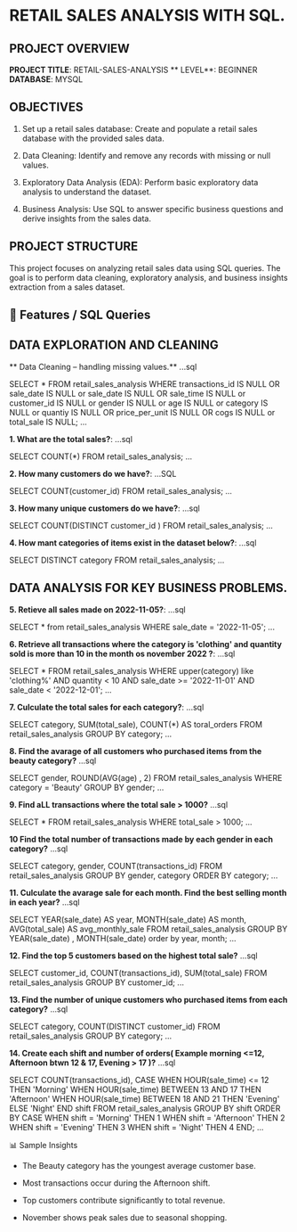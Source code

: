 # RETAIL SALES ANALYSIS WITH SQL.
## PROJECT OVERVIEW

**PROJECT TITLE**: RETAIL-SALES-ANALYSIS
** LEVEL**: BEGINNER
**DATABASE**: MYSQL

## OBJECTIVES

1. Set up a retail sales database: Create and populate a retail sales database with the provided sales data.

2. Data Cleaning: Identify and remove any records with missing or null values.

3. Exploratory Data Analysis (EDA): Perform basic exploratory data analysis to understand the dataset.

4. Business Analysis: Use SQL to answer specific business questions and derive insights from the sales data.

   
## PROJECT STRUCTURE

This project focuses on analyzing retail sales data using SQL queries.
The goal is to perform data cleaning, exploratory analysis, and business insights extraction from a sales dataset.

## 🔑 Features / SQL Queries

## DATA EXPLORATION AND CLEANING

** Data Cleaning – handling missing values.**
  ...sql

  

SELECT * 
FROM retail_sales_analysis
WHERE
transactions_id IS NULL
OR
sale_date IS NULL
or
sale_date IS NULL
OR
sale_time IS NULL
or
customer_id IS NULL
or
gender IS NULL
or
age IS NULL
or
category IS NULL
or
quantiy IS NULL
OR
price_per_unit IS NULL
OR 
cogs IS NULL
or
total_sale IS NULL; 
...

**1. What are the total sales?**:
  ...sql 

  
   
SELECT
COUNT(*) 
FROM retail_sales_analysis;
...

**2. How many customers do we have?**:
  ...SQL  
  
   
SELECT
COUNT(customer_id)
FROM retail_sales_analysis; 
...

**3. How many unique customers do we have?**:
     ...sql

     
SELECT
COUNT(DISTINCT customer_id )
FROM retail_sales_analysis; 
...

**4. How mant categories of items exist in the dataset below?**:
     ...sql
     
     
SELECT DISTINCT category FROM retail_sales_analysis; 
...

## DATA ANALYSIS FOR KEY BUSINESS PROBLEMS.

**5.  Retieve all sales made on 2022-11-05?**:
     ...sql 

SELECT 
*
from retail_sales_analysis
WHERE sale_date = '2022-11-05';
...

 **6. Retrieve all transactions where the category is 'clothing' and quantity sold is more than 10 in the month os november 2022 ?**:
      ...sql
   
SELECT *
FROM retail_sales_analysis
WHERE upper(category) like 'clothing%'
  AND quantity < 10
  AND sale_date >= '2022-11-01'
  AND sale_date < '2022-12-01'; 
  ...

 
**7. Culculate the total sales for each category?**:
     ...sql 

SELECT
category,
SUM(total_sale),
COUNT(*) AS toral_orders
FROM retail_sales_analysis
GROUP BY
category;
...

**8. Find the avarage of all customers who purchased items from the beauty category?**
     ...sql 

SELECT
gender,
ROUND(AVG(age) , 2)
FROM retail_sales_analysis
WHERE category = 'Beauty'
GROUP BY gender;
...


**9. Find aLL transactions where the total sale > 1000?**
      ...sql

SELECT * 
FROM retail_sales_analysis
WHERE total_sale > 1000;
...

**10 Find the total number of transactions made by each gender in each category?**
  ...sql


SELECT
category,
gender,
COUNT(transactions_id)
FROM retail_sales_analysis
GROUP BY gender, category
ORDER BY 
category;
...

**11. Culculate the avarage sale for each month. Find the best selling month in each year?**
  ...sql
    

SELECT
YEAR(sale_date) AS year,
MONTH(sale_date) AS month,
AVG(total_sale) AS avg_monthly_sale
FROM retail_sales_analysis
GROUP BY YEAR(sale_date) ,
MONTH(sale_date)
order by
year,
month;
...

**12. Find the top 5 customers based on the highest total sale?**
  ...sql 
    

SELECT 
customer_id,
COUNT(transactions_id),
SUM(total_sale)
FROM retail_sales_analysis
GROUP BY customer_id;
...

**13. Find the number of unique customers who purchased items from each category?**
      ...sql

SELECT 
category,
COUNT(DISTINCT customer_id)
FROM retail_sales_analysis
GROUP BY category;
...

**14. Create each shift and number of orders( Example morning <=12, Afternoon btwn 12 & 17, Evening > 17 )?**
  ...sql 


SELECT 
COUNT(transactions_id), 
CASE
WHEN HOUR(sale_time) <= 12 THEN 'Morning'
WHEN HOUR(sale_time) BETWEEN 13 AND 17 THEN  'Afternoon'
WHEN HOUR(sale_time) BETWEEN 18  AND 21 THEN 'Evening'
 ELSE
 'Night'
END shift
FROM retail_sales_analysis
GROUP BY shift
ORDER BY 
CASE
WHEN shift = 'Morning' THEN 1
WHEN shift = 'Afternoon' THEN 2
WHEN shift = 'Evening' THEN 3
WHEN shift = 'Night' THEN 4
END;
...





📊 Sample Insights

* The Beauty category has the youngest average customer base.

* Most transactions occur during the Afternoon shift.

* Top customers contribute significantly to total revenue.

* November shows peak sales due to seasonal shopping.
